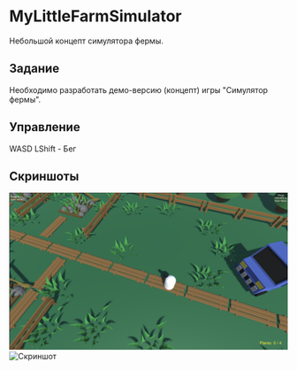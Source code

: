 # MyLittleFarmSimulator
 Небольшой концепт симулятора фермы.

## Задание
 Необходимо разработать демо-версию (концепт) игры "Симулятор фермы".
 
## Управление
 WASD
 LShift - Бег
 
## Скриншоты
![Скриншот](https://github.com/Ortem-a/MyLittleFarmSimulator/raw/main/ForRepositoryDecorations/screenshot_1.png)
![Скриншот](https://github.com/Ortem-a/MyLittleFarmSimulator/raw/main/ForRepositoryDecorations/screenshot_2.png)
